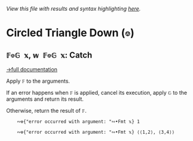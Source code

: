 *View this file with results and syntax highlighting [here](https://mlochbaum.github.io/BQN/help/catch.html).*

# Circled Triangle Down (`⎊`)

## `𝔽⎊𝔾 𝕩`, `𝕨 𝔽⎊𝔾 𝕩`: Catch
[→full documentation](../doc/assert.md#catch)

Apply `𝔽` to the arguments.

If an error happens when `𝔽` is applied, cancel its execution, apply `𝔾` to the arguments and return its result.

Otherwise, return the result of `𝔽`.

        ∾⎊{"error occurred with argument: "∾•Fmt 𝕩} 1

        ∾⎊{"error occurred with argument: "∾•Fmt 𝕩} ⟨⟨1,2⟩, ⟨3,4⟩⟩
